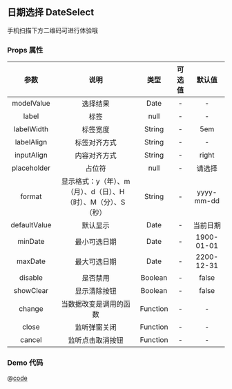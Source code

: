 ## 日期选择 DateSelect

手机扫描下方二维码可进行体验哦
<qr-code path="form/date-select"/>

<ShowPage path="form/date-select"/>

### Props 属性
| 参数 | 说明 | 类型 | 可选值 | 默认值 |
| :----: | :----: | :----: | :----: | :----: |
| modelValue | 选择结果 | Date | - | - |
| label | 标签 | null | - | - |
| labelWidth | 标签宽度 | String | - | 5em |
| labelAlign | 标签对齐方式 | String | - | - |
| inputAlign | 内容对齐方式 | String | - | right |
| placeholder | 占位符 | null | - | 请选择 |
| format | 显示格式：y（年）、m（月）、d（日）、H（时）、M（分）、S（秒） | String | - | yyyy-mm-dd |
| defaultValue | 默认显示 | Date | - | 当前日期 |
| minDate | 最小可选日期 | Date | - | 1900-01-01 |
| maxDate | 最大可选日期 | Date | - | 2200-12-31 |
| disable | 是否禁用 | Boolean | - | false |
| showClear | 显示清除按钮 | Boolean | - | false |
| change | 当数据改变是调用的函数 | Function | - | - |
| close | 监听弹窗关闭 | Function | - | - |
| cancel | 监听点击取消按钮 | Function | - | - |


### Demo 代码
@[code](../../../src/views/form/date-select.vue)